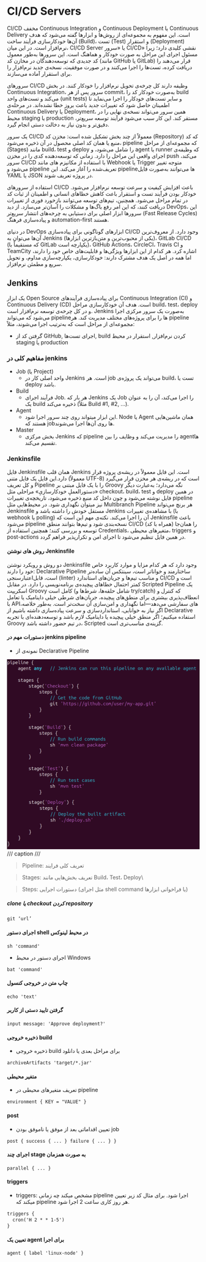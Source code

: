 # CI/CD Servers

CI/CD مخفف Continuous Integration و Continuous Deployment یا Continuous Delivery است. این مفهوم به مجموعه‌ای از روش‌ها و ابزارها گفته می‌شود که هدف آن‌ها خودکارسازی فرآیند ساخت (Build)، تست (Test) و استقرار (Deployment) نرم‌افزار است. در این میان، CI/CD Server یا «سرور CI/CD» نقشی کلیدی دارد؛ زیرا مسئول اجرای این مراحل به صورت خودکار و هماهنگ است. این سرورها به‌طور معمول کد جدیدی که توسعه‌دهندگان در مخازن کد (مانند GitHub یا GitLab) قرار می‌دهند را دریافت کرده، تست‌ها را اجرا می‌کنند و در صورت موفقیت، نسخه‌ی جدید نرم‌افزار را برای استقرار آماده می‌سازند.

سرورهای CI/CD وظیفه دارند کل چرخه‌ی تحویل نرم‌افزار را خودکار کنند. در بخش Continuous Integration، سرور پس از هر commit، به‌صورت خودکار کد را build می‌کند و تست‌های واحد (unit tests) و سایر تست‌های خودکار را اجرا می‌نماید تا اطمینان حاصل شود که تغییرات جدید باعث بروز خطا نشده‌اند. در مرحله‌ی Continuous Delivery یا Deployment، همین سرور می‌تواند نسخه‌ی نهایی را در محیط staging یا production مستقر کند. این کار سبب می‌شود فرآیند توسعه سریع‌تر، دقیق‌تر و بدون نیاز به دخالت دستی انجام گیرد.

یک سرور CI/CD معمولاً از چند بخش تشکیل شده است: مخزن کد (Repository) که کد منبع یا همان کد اصلی محصول در آن ذخیره می‌شود، pipeline که مجموعه‌ای از مراحل (Stages) مانند build، test و deploy را شامل می‌شود، و agent یا runner که وظیفه‌ی اجرای واقعی این مراحل را دارد. زمانی که توسعه‌دهنده کدی را در مخزن push می‌کند، سرور CI/CD با استفاده از مکانیزم های مانند Webhook یا Trigger متوجه تغییر می‌شود و pipeline تعریف‌شده را آغاز می‌کند. این pipeline‌ها می‌توانند به‌صورت فایل YAML یا JSON در پروژه تعریف شوند.

استفاده از سرورهای CI/CD باعث افزایش کیفیت و سرعت توسعه نرم‌افزار می‌شود. خودکار بودن فرآیند تست و استقرار باعث کاهش خطاهای انسانی و اطمینان از ثبات کد در تمام مراحل می‌شود. همچنین، تیم‌های توسعه می‌توانند بازخورد فوری از تغییرات دریافت کنند، که این امر رفع باگ‌ها و مشکلات را آسان‌تر می‌سازد. از دید DevOps، این سرورها ابزار اصلی برای دستیابی به چرخه‌های انتشار سریع‌تر (Fast Release Cycles) و پیاده‌سازی فرهنگ automation-first هستند.

 در دنیای DevOps ابزارهای گوناگونی برای پیاده‌سازی CI/CD وجود دارد. از معروف‌ترین آن‌ها می‌توان به Jenkins (یکی از محبوب‌ترین و متن‌بازترین ابزارها)، GitLab CI/CD (که مستقیماً با GitLab یکپارچه است)، GitHub Actions، CircleCI، Travis CI و TeamCity اشاره کرد. هر کدام از این ابزارها ویژگی‌ها و قابلیت‌های خاص خود را دارند، اما همه در اصل یک هدف مشترک دارند: خودکارسازی، یکپارچه‌سازی مداوم، و تحویل سریع و مطمئن نرم‌افزار.

## Jenkins

یک ابزار Open Source برای پیاده‌سازی فرآیندهای Continuous Integration (CI) و Continuous Delivery (CD) است.
هدف آن خودکارسازی مراحل build، test، deploy و در کل چرخه‌ی توسعه نرم‌افزار است. Jenkins به‌صورت یک سرور مرکزی اجرا می‌شود که می‌تواند pipelineها را برای پروژه‌های مختلف مدیریت کند. هر pipeline مجموعه‌ای از مراحل است که به‌ترتیب اجرا می‌شوند، مثلاً:

* گرفتن کد از GitHub, اجرای تست‌ها, build کردن نرم‌افزار, استقرار در محیط staging یا production

### مفاهیم کلی در jenkins


* Job (یا Project)
    * واحد اصلی کار در Jenkins است. هر job می‌تواند یک پروژه‌ی build، تست یا deploy باشد.
* Build
    * فرآیند اجرای Job. هر بار که Jenkins یک Job را اجرا می‌کند، آن را به عنوان یک build ذخیره می‌کند (مثلاً Build #1, #2, ...).
* Agent
    * این ابزار میتواند روی چند سرور اجرا شود. Node یا Agent همان ماشین‌هایی هستند که jobها روی آن‌ها اجرا می‌شوند.
* Master
    * بخش مرکزی Jenkins که pipeline را مدیریت می‌کند و وظایف را بین agentها تقسیم می‌کند.

### Jenkinsfile

فایل Jenkinsfile همان قلب Jenkins است. این فایل معمولاً در ریشه‌ی پروژه قرار دارد.این فایل یک فایل متنی (معمولاً UTF-8) است که در ریشه‌ی هر مخزن قرار می‌گیرد و کل تعریف Pipeline را با یک فایل مبتنی بر Groovy نگه می‌دارد؛ به‌عبارت دیگر «دستورالعملِ خودکارسازیِ» مراحلی مثل checkout، build، test و deploy در همین فایل نوشته می‌شود و چون داخل کد منبع ذخیره می‌شود، تاریخچه‌ی تغییرات pipeline نیز میتوان نگهداری شود. در محیط‌هایی مثل Multibranch Pipeline هر برنچ می‌تواند Jenkinsfile مستقل خودش را داشته باشد و Jenkins با مشاهده‌ی تغییرات (با webhook یا polling) آن را اجرا می‌کند. نکته‌ی مهم این است که Jenkinsfile باعث می‌شود pipeline نسخه‌بندی شود و تیم‌ها بتوانند منطق CI/CD را همان‌جا (همراه با کد) توسعه و بررسی کنند؛ همچنین استفاده از Credentials، متغیرهای محیطی، triggers و post-actions در همین فایل تنظیم می‌شود تا اجرای امن و تکرارپذیر فراهم گردد.

#### روش های نوشتن Jenkinsfile

دو روش و رویکرد نوشتن Jenkinsfile وجود دارد که هر کدام مزایا و موارد کاربرد خاص خود را دارند: Declarative Pipeline ساختارمند و خواناتر است، سینتکس آن ساده‌تر است، قابل‌اعتبارسنجی (linter) و مناسب تیم‌ها و جریان‌های استاندارد CI/CD است و کمتر احتمال خطاهای پیچیده‌ی برنامه‌نویسی را دارد. در مقابل Scripted Pipeline یک اسکریپت Groovy کامل است (شامل حلقه‌ها، شرط‌ها و try/catch) که کنترل و انعطاف‌پذیری بیشتری برای منطق‌های پیچیده، جریان‌های شرطی خیلی داینامیک یا تعامل با APIهای سفارشی می‌دهد—اما نگهداری و امن‌سازی آن سخت‌تر است. به‌طور خلاصه، اگر نیاز به خوانایی، استانداردسازی و سرعت پیاده‌سازی داشته باشیم از Declarative استفاده میکنیم؛ اگر منطق خیلی پیچیده یا داینامیک لازم باشد و توسعه‌دهنده‌ای با تجربه Groovy در تیم حضور داشته باشد، Scripted گزینه‌ی مناسب‌تری است.

#### دستورات مهم در jenkins pipeline
* نمونه‌ی از Declarative Pipeline

![simple jenkins code](./media/simple_jenkins_code.png)
/// caption
///


> Pipeline: تعریف کلی فرایند

> Stages: تعریف بخش‌هایی مانند Build، Test، Deploy\

> Steps: دستورات اجرایی (مثل اجرای shell command یا فراخوانی ابزارها)

##### clone یا checkout کردن repository

```
git ‘url’
```

#### اجرای دستور shell در محیط لینوکس
```
sh 'command'
```

* اجرای دستور در محیط Windows
```
bat 'command'
```

#### چاپ متن در خروجی کنسول

```
echo 'text'
```

#### گرفتن تایید دستی از کاربر
```
input message: 'Approve deployment?'
```

#### ذخیره خروجی build
* ذخیره خروجی build برای مراحل بعدی یا دانلود
```
archiveArtifacts 'target/*.jar'
```

#### متغیر محیطی
* تعریف متغیرهای محیطی در pipeline
```
environment { KEY = "VALUE" }
```

#### post
* تعیین اقداماتی بعد از موفق یا ناموفق بودن job

```
post { success { ... } failure { ... } }
```

#### اجرای چند stage به صورت همزمان
```
parallel { ... }
```

#### triggers

* triggers: مشخص میکند چه زمانی pipeline اجرا شود. برای مثال کد زیر تعیین میکند که pipeline هر روز کاری ساعت 2 اجرا شود.

```
triggers {
  cron('H 2 * * 1-5')
}
```

#### تعیین یک agent برای اجرا
```
agent { label 'linux-node' }
```


